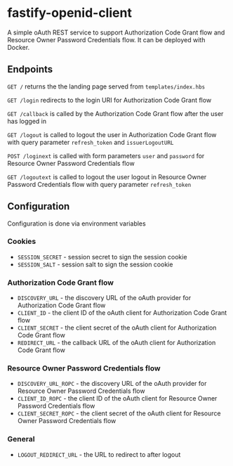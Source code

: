 # fastify-openid-client

A simple oAuth REST service to support Authorization Code Grant flow and Resource Owner Password Credentials flow.
It can be deployed with Docker.

## Endpoints

`GET /` returns the the landing page served from `templates/index.hbs`

`GET /login` redirects to the login URI for Authorization Code Grant flow

`GET /callback` is called by the Authorization Code Grant flow after the user has logged in

`GET /logout` is called to logout the user in Authorization Code Grant flow with query parameter `refresh_token` and `issuerLogoutURL`

`POST /loginext` is called with form parameters `user` and `password` for Resource Owner Password Credentials flow

`GET /logoutext` is called to logout the user logout in Resource Owner Password Credentials flow with query parameter `refresh_token`

## Configuration

Configuration is done via environment variables

### Cookies
- `SESSION_SECRET` - session secret to sign the session cookie
- `SESSION_SALT` - session salt to sign the session cookie

### Authorization Code Grant flow
- `DISCOVERY_URL` - the discovery URL of the oAuth provider for Authorization Code Grant flow
- `CLIENT_ID` - the client ID of the oAuth client for Authorization Code Grant flow
- `CLIENT_SECRET` - the client secret of the oAuth client for Authorization Code Grant flow
- `REDIRECT_URL` - the callback URL of the oAuth client for Authorization Code Grant flow

### Resource Owner Password Credentials flow
- `DISCOVERY_URL_ROPC` - the discovery URL of the oAuth provider for Resource Owner Password Credentials flow
- `CLIENT_ID_ROPC` - the client ID of the oAuth client for Resource Owner Password Credentials flow
- `CLIENT_SECRET_ROPC` - the client secret of the oAuth client for Resource Owner Password Credentials flow

### General
- `LOGOUT_REDIRECT_URL` - the URL to redirect to after logout

